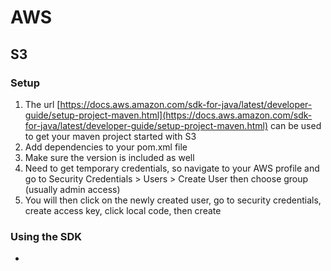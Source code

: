 # AWS

## S3

### Setup

1. The url [https://docs.aws.amazon.com/sdk-for-java/latest/developer-guide/setup-project-maven.html](https://docs.aws.amazon.com/sdk-for-java/latest/developer-guide/setup-project-maven.html) can be used to get your maven project started with S3
2. Add dependencies to your pom.xml file
3. Make sure the version is included as well
4. Need to get temporary credentials, so navigate to your AWS profile and go to Security Credentials > Users > Create User then choose group (usually admin access)
5. You will then click on the newly created user, go to security credentials, create access key, click local code, then create

### Using the SDK

- 
